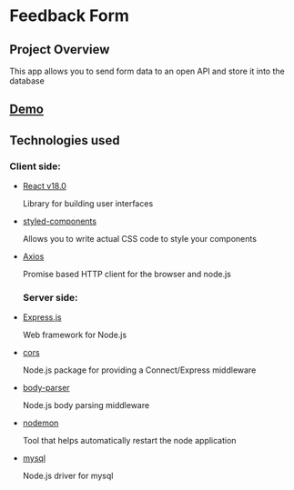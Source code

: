 # Feedback Form

## Project Overview

This app allows you to send form data to an open API and store it into the database

## [Demo](https://feedback-form-data.netlify.app/)

## Technologies used

### Client side:

- [React v18.0](https://reactjs.org/docs/create-a-new-react-app.html)

  Library for building user interfaces

- [styled-components](https://styled-components.com/docs) 

  Allows you to write actual CSS code to style your components

- [Axios](https://axios-http.com/docs/intro)

  Promise based HTTP client for the browser and node.js

  ### Server side:

- [Express.js](https://expressjs.com/en/starter/installing.html) 

  Web framework for Node.js

- [cors](https://www.npmjs.com/package/cors) 

  Node.js package for providing a Connect/Express middleware

- [body-parser](https://www.npmjs.com/package/body-parser)  

  Node.js body parsing middleware

- [nodemon](https://www.npmjs.com/package/nodemon)  

  Tool that helps automatically restart the node application

- [mysql](https://www.npmjs.com/package/mysql)  

  Node.js driver for mysql